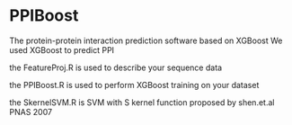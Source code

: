 # PPIBoost
The protein-protein interaction prediction software based on XGBoost
We used XGBoost to predict PPI

the FeatureProj.R is used to describe your sequence data

the PPIBoost.R is used to perform XGBoost training on your dataset

the SkernelSVM.R is SVM with S kernel function proposed by shen.et.al PNAS 2007
